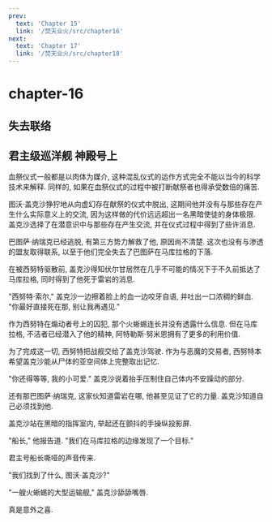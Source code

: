 ```yaml
---
prev:
  text: 'Chapter 15'
  link: '/焚天业火/src/chapter16'
next:
  text: 'Chapter 17'
  link: '/焚天业火/src/chapter18'
---
```


# chapter-16

## 失去联络

## 君主级巡洋舰 神殿号上

血祭仪式一般都是以肉体为媒介, 这种混乱仪式的运作方式完全不能以当今的科学技术来解释. 同样的, 如果在血祭仪式的过程中被打断献祭者也得承受数倍的痛苦.

图沃·盖克沙狰狞地从向虚幻存在献祭的仪式中脱出, 这期间他并没有与那些存在产生什么实际意义上的交流, 因为这样做的代价远远超出一名黑暗使徒的身体极限. 盖克沙选择了在潜意识中与那些存在产生交流, 并在仪式过程中得到了些许消息.

巴图萨·纳瑞克已经逃脱, 有第三方势力解救了他, 原因尚不清楚. 这次也没有与渗透的盟友取得联系, 以至于他们完全失去了巴图萨在马库拉格的下落.

在被西努特驱散前, 盖克沙得知伏尔甘居然在几乎不可能的情况下于不久前抵达了马库拉格, 同时得到了他死于雷岩的消息.

"西努特·索尔," 盖克沙一边擦着脸上的血一边咬牙自语, 并吐出一口浓稠的鲜血. "你最好直接死在那, 别让我再遇见."

作为西努特在煽动者号上的囚犯, 那个火蜥蜴连长并没有透露什么信息. 但在马库拉格, 不洁者已经潜入了他的精神, 阿特勒斯·努米恩拥有了更多的利用价值.

为了完成这一切, 西努特把战舰交给了盖克沙驾驶. 作为与恶魔的交易者, 西努特本希望盖克沙能从尸体的亚空间体上完整取出记忆.

"你还得等等, 我的小可爱." 盖克沙说着抬手压制住自己体内不安躁动的部分.

还有那巴图萨·纳瑞克, 这家伙知道雷岩在哪, 他甚至见证了它的力量. 盖克沙知道自己必须找到他.

盖克沙站在黑暗的指挥室内, 举起还在颤抖的手操纵投影屏.

"船长," 他报告道. "我们在马库拉格的边缘发现了一个目标."

君主号船长嘶哑的声音传来.

"我们找到了什么, 图沃·盖克沙?"

"一艘火蜥蜴的大型运输舰," 盖克沙舔舔嘴唇.

真是意外之喜.
